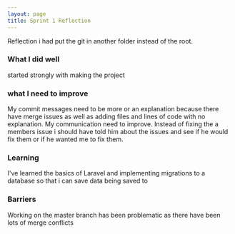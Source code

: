 ```yaml
---
layout: page
title: Sprint 1 Reflection
---
```


Reflection i had put the git in another folder instead of the root.

### What I did well
started strongly with making the project 

### what I need to improve
My commit messages need to be more or an explanation because there have merge issues as well as adding files and lines of code with no explanation.
My communication need to improve.
Instead of fixing the a members issue i should have told him about the issues and see if he would fix them or if he wanted me to fix them.

### Learning 
I've learned the basics of Laravel and implementing migrations to a database so that i can save data being saved to 

### Barriers 
Working on the master branch has been problematic as there have been lots of merge conflicts 

